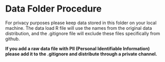 # Data Folder Procedure

For privacy purposes please keep data stored in this folder on your local machine. The data load R file will use the names from the original data distribution, and the .gitignore file will exclude these files specifically from github.

**If you add a raw data file with PII (Personal Identifiable Information) please add it to the .gitignore and distribute through a private channel.**
